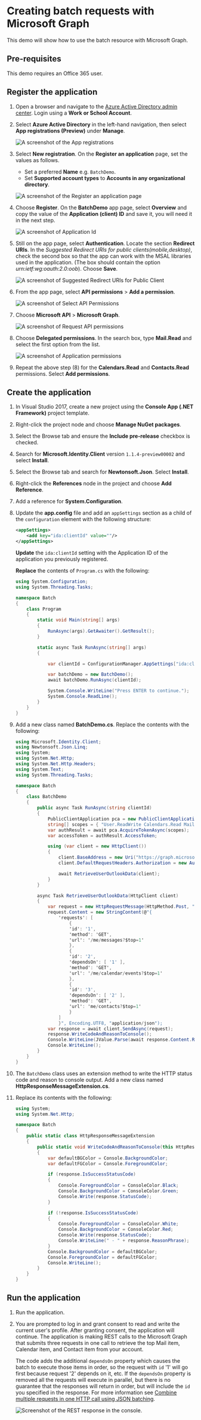 # Creating batch requests with Microsoft Graph

This demo will show how to use the batch resource with Microsoft Graph.

## Pre-requisites

This demo requires an Office 365 user.

## Register the application

1. Open a browser and navigate to the [Azure Active Directory admin center](https://aad.portal.azure.com). Login using a **Work or School Account**.

1. Select **Azure Active Directory** in the left-hand navigation, then select **App registrations (Preview)** under **Manage**.

    ![A screenshot of the App registrations ](../../Images/aad-portal-app-registrations.png)

1. Select **New registration**. On the **Register an application** page, set the values as follows.

    - Set a preferred **Name** e.g. `BatchDemo`.
    - Set **Supported account types** to **Accounts in any organizational directory**.

    ![A screenshot of the Register an application page](../../Images/aad-register-an-app-batch.PNG)

1. Choose **Register**. On the **BatchDemo** app page, select **Overview** and copy the value of the **Application (client) ID** and save it, you will need it in the next step.

    ![A screenshot of Application Id](../../Images/aad-application-id-batch.PNG)

1. Still on the app page, select **Authentication**. Locate the section **Redirect URIs**. In the _Suggested Redirect URIs for public clients(mobile,desktop)_, check the second box so that the app can work with the MSAL libraries used in the application. (The box should contain the option _urn:ietf:wg:oauth:2.0:oob_). Choose **Save**.

    ![A screenshot of Suggested Redirect URIs for Public Client](../../Images/aad-redirect-uri-public-client.PNG)

1. From the app page, select **API permissions** > **Add a permission**.

    ![A screenshot of Select API Permissions](../../Images/aad-api-permissions.PNG)

1. Choose **Microsoft API** > **Microsoft Graph**.

    ![A screenshot of Request API permissions](../../Images/aad-request-api-permissions.PNG)

1. Choose **Delegated permissions**. In the search box, type **Mail.Read** and select the first option from the list.

    ![A screenshot of Application permissions](../../Images/aad-delegated-permissions-batch.PNG)

1. Repeat the above step (8) for the **Calendars.Read** and **Contacts.Read** permissions. Select **Add permissions**.

## Create the application

1. In Visual Studio 2017, create a new project using the **Console App (.NET Framework)** project template.

1. Right-click the project node and choose **Manage NuGet packages**.

1. Select the Browse tab and ensure the **Include pre-release** checkbox is checked.

1. Search for **Microsoft.Identity.Client** version `1.1.4-preview00002` and select **Install**.

1. Select the Browse tab and search for **Newtonsoft.Json**. Select **Install**.

1. Right-click the **References** node in the project and choose **Add Reference**.

1. Add a reference for **System.Configuration**.

1. Update the **app.config** file and add an `appSettings` section as a child of the `configuration` element with the following structure:

    ```xml
    <appSettings>
        <add key="ida:clientId" value=""/>
    </appSettings>
    ```

    **Update** the `ida:clientId` setting with the Application ID of the application you previously registered.

    **Replace** the contents of `Program.cs` with the following:

    ```csharp
    using System.Configuration;
    using System.Threading.Tasks;

    namespace Batch
    {
        class Program
        {
            static void Main(string[] args)
            {
                RunAsync(args).GetAwaiter().GetResult();
            }

            static async Task RunAsync(string[] args)
            {

                var clientId = ConfigurationManager.AppSettings["ida:clientId"];

                var batchDemo = new BatchDemo();
                await batchDemo.RunAsync(clientId);

                System.Console.WriteLine("Press ENTER to continue.");
                System.Console.ReadLine();
            }
        }
    }
    ```

1. Add a new class named **BatchDemo.cs**.  Replace the contents with the following:

    ```csharp
    using Microsoft.Identity.Client;
    using Newtonsoft.Json.Linq;
    using System;
    using System.Net.Http;
    using System.Net.Http.Headers;
    using System.Text;
    using System.Threading.Tasks;

    namespace Batch
    {
        class BatchDemo
        {
            public async Task RunAsync(string clientId)
            {
                PublicClientApplication pca = new PublicClientApplication(clientId);
                string[] scopes = { "User.ReadWrite Calendars.Read Mail.Read Contacts.Read" };
                var authResult = await pca.AcquireTokenAsync(scopes);
                var accessToken = authResult.AccessToken;

                using (var client = new HttpClient())
                {
                    client.BaseAddress = new Uri("https://graph.microsoft.com/v1.0/");
                    client.DefaultRequestHeaders.Authorization = new AuthenticationHeaderValue("Bearer", accessToken);

                    await RetrieveUserOutlookData(client);
                }
            }

            async Task RetrieveUserOutlookData(HttpClient client)
            {
                var request = new HttpRequestMessage(HttpMethod.Post, "$batch");
                request.Content = new StringContent(@"{
                    'requests': [
                        {
                        'id': '1',
                        'method': 'GET',
                        'url': '/me/messages?$top=1'
                        },
                        {
                        'id': '2',
                        'dependsOn': [ '1' ],
                        'method': 'GET',
                        'url': '/me/calendar/events?$top=1'
                        },
                        {
                        'id': '3',
                        'dependsOn': [ '2' ],
                        'method': 'GET',
                        'url': 'me/contacts?$top=1'
                        }
                    ]
                    }", Encoding.UTF8, "application/json");
                var response = await client.SendAsync(request);
                response.WriteCodeAndReasonToConsole();
                Console.WriteLine(JValue.Parse(await response.Content.ReadAsStringAsync()).ToString(Newtonsoft.Json.Formatting.Indented));
                Console.WriteLine();
            }
        }
    }
    ```

1. The `BatchDemo` class uses an extension method to write the HTTP status code and reason to console output. Add a new class named **HttpResponseMessageExtension.cs**.

1. Replace its contents with the following:

    ```csharp
    using System;
    using System.Net.Http;

    namespace Batch
    {
        public static class HttpResponseMessageExtension
        {
            public static void WriteCodeAndReasonToConsole(this HttpResponseMessage response)
            {
                var defaultBGColor = Console.BackgroundColor;
                var defaultFGColor = Console.ForegroundColor;

                if (response.IsSuccessStatusCode)
                {
                    Console.ForegroundColor = ConsoleColor.Black;
                    Console.BackgroundColor = ConsoleColor.Green;
                    Console.Write(response.StatusCode);
                }

                if (!response.IsSuccessStatusCode)
                {
                    Console.ForegroundColor = ConsoleColor.White;
                    Console.BackgroundColor = ConsoleColor.Red;
                    Console.Write(response.StatusCode);
                    Console.WriteLine(" - " + response.ReasonPhrase);
                }
                Console.BackgroundColor = defaultBGColor;
                Console.ForegroundColor = defaultFGColor;
                Console.WriteLine();
            }
        }
    }
    ```

## Run the application

1. Run the application.

1. You are prompted to log in and grant consent to read and write the current user's profile. After granting consent, the application will continue. The application is making REST calls to the Microsoft Graph that submits three requests in one call to retrieve the top Mail item, Calendar item, and Contact item from your account.

    The code adds the additional `dependsOn` property which causes the batch to execute those items in order, so the request with `id` '1' will go first because request '2' depends on it, etc. If the `dependsOn` property is removed all the requests will execute in parallel, but there is no guarantee that the responses will return in order, but will include the `id` you specified in the response.  For more information see [Combine multiple requests in one HTTP call using JSON batching](https://developer.microsoft.com/en-us/graph/docs/concepts/json_batching).

    ![Screenshot of the REST response in the console.](../../Images/20.png)
